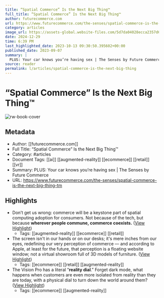 ```yaml
---
title: “Spatial Commerce” Is the Next Big Thing™
full_title: “Spatial Commerce” Is the Next Big Thing™
author: futurecommerce.com
url: https://www.futurecommerce.com/the-senses/spatial-commerce-is-the-next-big-thing-tm
category: articles
image_url: https://assets-global.website-files.com/5d7da04028ecca2357d6b3b0/64f9f9fda6f4124bbaad4ebc_Insiders%20Images%20(8).png
date: 2024-12-29
time: 6:39 PM
last_highlighted_date: 2023-10-13 09:30:50.395602+00:00
published_date: 2023-09-07
summary: |
  PLUS: Your car knows you’re having sex | The Senses by Future Commerce
source: reader
permalink: l/articles/spatial-commerce-is-the-next-big-thing
---
```

# “Spatial Commerce” Is the Next Big Thing™

![rw-book-cover](https://assets-global.website-files.com/5d7da04028ecca2357d6b3b0/64f9f9fda6f4124bbaad4ebc_Insiders%20Images%20(8).png)

## Metadata
- Author: [[futurecommerce.com]]
- Full Title: “Spatial Commerce” Is the Next Big Thing™
- Category: #articles
- Document Tags: [[ai]] [[augmented-reality]] [[ecommerce]] [[retail]] [[vr]] 
- Summary: PLUS: Your car knows you’re having sex | The Senses by Future Commerce
- URL: https://www.futurecommerce.com/the-senses/spatial-commerce-is-the-next-big-thing-tm

## Highlights
- Don’t get us wrong: commerce will be a keystone part of spatial computing adoption for consumers. Not because of the tech, but because **wherever people commune, commerce coexists.** ([View Highlight](https://read.readwise.io/read/01hcm5x4ce105rpmanspjr7jwx))
    - Tags: [[augmented-reality]] [[ecommerce]] [[retail]] 
- The screen isn't in our hands or on our desks; it's mere inches from our eyes, redefining our very perception of commerce — and according to Apple, at least for the future, that perception is a floating website window; not a virtual showroom full of 3D models of furniture. ([View Highlight](https://read.readwise.io/read/01hcm5y93kz1rqgcjnt187bkzm))
    - Tags: [[ecommerce]] [[retail]] [[augmented-reality]] 
- The Vision Pro has a literal “**reality dial**.” Forget dark mode, what happens when customers are even more isolated from reality than they are today, with a physical dial to turn down the world around them? ([View Highlight](https://read.readwise.io/read/01hcm5zm4fx336j2s53t1g82d5))
    - Tags: [[ecommerce]] [[augmented-reality]] 


